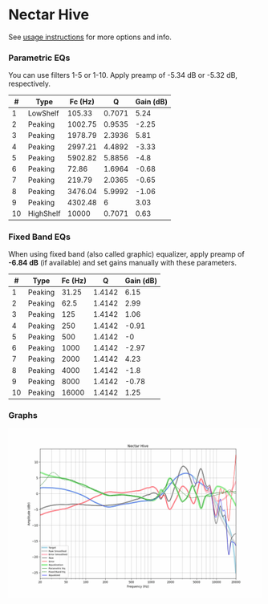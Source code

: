 # Nectar Hive
See [usage instructions](https://github.com/jaakkopasanen/AutoEq#usage) for more options and info.

### Parametric EQs
You can use filters 1-5 or 1-10. Apply preamp of -5.34 dB or -5.32 dB, respectively.

|   # | Type      |   Fc (Hz) |      Q |   Gain (dB) |
|-----|-----------|-----------|--------|-------------|
|   1 | LowShelf  |    105.33 | 0.7071 |        5.24 |
|   2 | Peaking   |   1002.75 | 0.9535 |       -2.25 |
|   3 | Peaking   |   1978.79 | 2.3936 |        5.81 |
|   4 | Peaking   |   2997.21 | 4.4892 |       -3.33 |
|   5 | Peaking   |   5902.82 | 5.8856 |       -4.8  |
|   6 | Peaking   |     72.86 | 1.6964 |       -0.68 |
|   7 | Peaking   |    219.79 | 2.0365 |       -0.65 |
|   8 | Peaking   |   3476.04 | 5.9992 |       -1.06 |
|   9 | Peaking   |   4302.48 | 6      |        3.03 |
|  10 | HighShelf |  10000    | 0.7071 |        0.63 |

### Fixed Band EQs
When using fixed band (also called graphic) equalizer, apply preamp of **-6.84 dB** (if available) and set gains manually with these parameters.

|   # | Type    |   Fc (Hz) |      Q |   Gain (dB) |
|-----|---------|-----------|--------|-------------|
|   1 | Peaking |     31.25 | 1.4142 |        6.15 |
|   2 | Peaking |     62.5  | 1.4142 |        2.99 |
|   3 | Peaking |    125    | 1.4142 |        1.06 |
|   4 | Peaking |    250    | 1.4142 |       -0.91 |
|   5 | Peaking |    500    | 1.4142 |       -0    |
|   6 | Peaking |   1000    | 1.4142 |       -2.97 |
|   7 | Peaking |   2000    | 1.4142 |        4.23 |
|   8 | Peaking |   4000    | 1.4142 |       -1.8  |
|   9 | Peaking |   8000    | 1.4142 |       -0.78 |
|  10 | Peaking |  16000    | 1.4142 |        1.25 |

### Graphs
![](./Nectar%20Hive.png)
